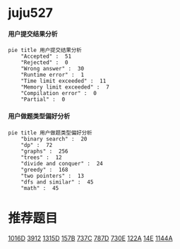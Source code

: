 # juju527

<!-- tabs:start -->



#### **用户提交结果分析**

```mermaid
pie title 用户提交结果分析
    "Accepted" :  51
    "Rejected" :  0
    "Wrong answer" :  30
    "Runtime error" :  1
    "Time limit exceeded" :  11
    "Memory limit exceeded" :  7
    "Compilation error" :  0
    "Partial" :  0
```

#### **用户做题类型偏好分析**

```mermaid
pie title 用户做题类型偏好分析
    "binary search" :  20
    "dp" :  72
    "graphs" :  256
    "trees" :  12
    "divide and conquer" :  24
    "greedy" :  168
    "two pointers" :  13
    "dfs and similar" :  45
    "math" :  45
```



<!-- tabs:end -->
# 推荐题目
[1016D](https://codeforces.com/contest/1016/problem/D)
[3912](https://codeforces.com/contest/391/problem/2)
[1315D](https://codeforces.com/contest/1315/problem/D)
[157B](https://codeforces.com/contest/157/problem/B)
[737C](https://codeforces.com/contest/737/problem/C)
[787D](https://codeforces.com/contest/787/problem/D)
[730E](https://codeforces.com/contest/730/problem/E)
[122A](https://codeforces.com/contest/122/problem/A)
[14E](https://codeforces.com/contest/14/problem/E)
[1144A](https://codeforces.com/contest/1144/problem/A)
